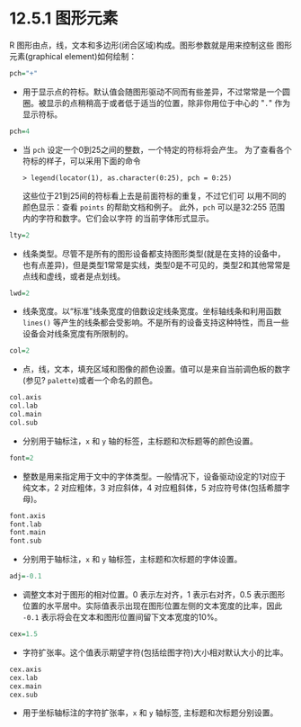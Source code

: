 # 12.5.1 图形元素

R 图形由点，线，文本和多边形(闭合区域)构成。图形参数就是用来控制这些 图形元素(graphical element)如何绘制：

```R
pch="+"
```

* 用于显示点的符标。默认值会随图形驱动不同而有些差异，不过常常是一个圆圈。被显示的点稍稍高于或者低于适当的位置，除非你用位于中心的 "`.`" 作为显示符标。

```R
pch=4
```

* 当 `pch` 设定一个0到25之间的整数，一个特定的符标将会产生。 为了查看各个符标的样子，可以采用下面的命令

  `> legend(locator(1), as.character(0:25), pch = 0:25)`

  这些位于21到25间的符标看上去是前面符标的重复，不过它们可 以用不同的颜色显示：查看 `points` 的帮助文档和例子。 此外，`pch` 可以是32:255 范围内的字符和数字。它们会以字符 的当前字体形式显示。

```R
lty=2
```

* 线条类型。尽管不是所有的图形设备都支持图形类型(就是在支持的设备中，也有点差异)，但是类型1常常是实线，类型0是不可见的，类型2和其他常常是点线和虚线，或者是点划线。

```R
lwd=2
```

* 线条宽度。以“标准”线条宽度的倍数设定线条宽度。坐标轴线条和利用函数`lines()` 等产生的线条都会受影响。不是所有的设备支持这种特性，而且一些设备会对线条宽度有所限制的。

```R
col=2
```

* 点，线，文本，填充区域和图像的颜色设置。值可以是来自当前调色板的数字(参见? `palette`)或者一个命名的颜色。

```R
col.axis
col.lab
col.main
col.sub
```

* 分别用于轴标注，`x` 和 `y` 轴的标签，主标题和次标题等的颜色设置。

```R
font=2
```

* 整数是用来指定用于文中的字体类型。一般情况下，设备驱动设定的1对应于纯文本，2 对应粗体，3 对应斜体，4 对应粗斜体，5 对应符号体(包括希腊字母)。

```R
font.axis
font.lab
font.main
font.sub
```

* 分别用于轴标注，`x` 和 `y` 轴标签，主标题和次标题的字体设置。

```R
adj=-0.1
```

* 调整文本对于图形的相对位置。0 表示左对齐，1 表示右对齐，0.5 表示图形位置的水平居中。实际值表示出现在图形位置左侧的文本宽度的比率，因此 `-0.1` 表示将会在文本和图形位置间留下文本宽度的10%。

```R
cex=1.5
```

* 字符扩张率。这个值表示期望字符(包括绘图字符)大小相对默认大小的比率。

```R
cex.axis
cex.lab
cex.main
cex.sub
```

* 用于坐标轴标注的字符扩张率，`x` 和 `y` 轴标签, 主标题和次标题分别设置。